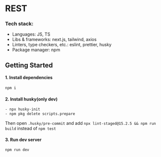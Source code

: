# REST

### Tech stack:

-   Languages: JS, TS
-   Libs & frameworks: next.js, tailwind, axios
-   Linters, type checkers, etc.: eslint, prettier, husky
-   Package manager: npm

## Getting Started

#### 1. Install dependencies

```bash
npm i
```

#### 2. Install husky(only dev)

```bash
- npx husky-init
- npm pkg delete scripts.prepare
```

Then open `.husky/pre-commit` and add `npx lint-staged@15.2.5 && npm run build` instead of `npm test`

#### 3. Run dev server

```bash
npm run dev
```
